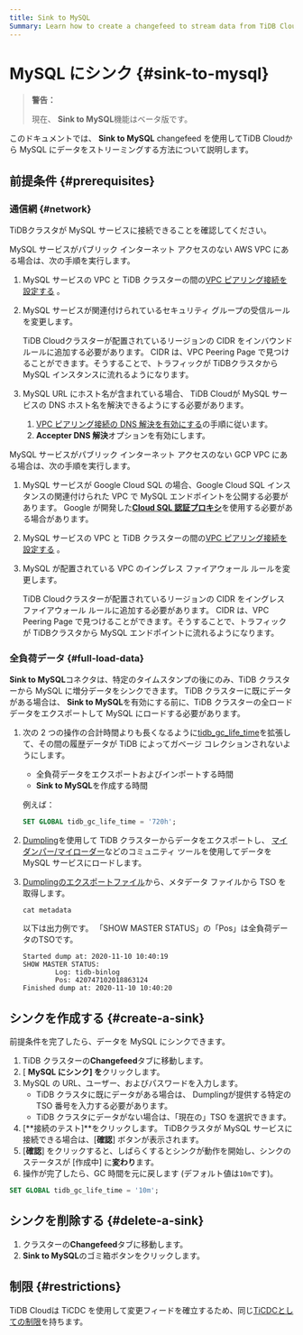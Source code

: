 ```yaml
---
title: Sink to MySQL
Summary: Learn how to create a changefeed to stream data from TiDB Cloud to MySQL.
---
```


# MySQL にシンク {#sink-to-mysql}

> **警告：**
>
> 現在、 **Sink to MySQL**機能はベータ版です。

このドキュメントでは、 **Sink to MySQL** changefeed を使用してTiDB Cloudから MySQL にデータをストリーミングする方法について説明します。

## 前提条件 {#prerequisites}

### 通信網 {#network}

TiDBクラスタが MySQL サービスに接続できることを確認してください。

MySQL サービスがパブリック インターネット アクセスのない AWS VPC にある場合は、次の手順を実行します。

1.  MySQL サービスの VPC と TiDB クラスターの間の[VPC ピアリング接続を設定する](/tidb-cloud/set-up-vpc-peering-connections.md) 。

2.  MySQL サービスが関連付けられているセキュリティ グループの受信ルールを変更します。

    TiDB Cloudクラスターが配置されているリージョンの CIDR をインバウンド ルールに追加する必要があります。 CIDR は、VPC Peering Page で見つけることができます。そうすることで、トラフィックが TiDBクラスタから MySQL インスタンスに流れるようになります。

3.  MySQL URL にホスト名が含まれている場合、 TiDB Cloudが MySQL サービスの DNS ホスト名を解決できるようにする必要があります。

    1.  [VPC ピアリング接続の DNS 解決を有効にする](https://docs.aws.amazon.com/vpc/latest/peering/modify-peering-connections.html#vpc-peering-dns)の手順に従います。
    2.  **Accepter DNS 解決**オプションを有効にします。

MySQL サービスがパブリック インターネット アクセスのない GCP VPC にある場合は、次の手順を実行します。

1.  MySQL サービスが Google Cloud SQL の場合、Google Cloud SQL インスタンスの関連付けられた VPC で MySQL エンドポイントを公開する必要があります。 Google が開発した[**Cloud SQL 認証プロキシ**](https://cloud.google.com/sql/docs/mysql/sql-proxy)を使用する必要がある場合があります。
2.  MySQL サービスの VPC と TiDB クラスターの間の[VPC ピアリング接続を設定する](/tidb-cloud/set-up-vpc-peering-connections.md) 。
3.  MySQL が配置されている VPC のイングレス ファイアウォール ルールを変更します。

    TiDB Cloudクラスターが配置されているリージョンの CIDR をイングレス ファイアウォール ルールに追加する必要があります。 CIDR は、VPC Peering Page で見つけることができます。そうすることで、トラフィックが TiDBクラスタから MySQL エンドポイントに流れるようになります。

### 全負荷データ {#full-load-data}

**Sink to MySQL**コネクタは、特定のタイムスタンプの後にのみ、TiDB クラスターから MySQL に増分データをシンクできます。 TiDB クラスターに既にデータがある場合は、 <strong>Sink to MySQL</strong>を有効にする前に、TiDB クラスターの全ロード データをエクスポートして MySQL にロードする必要があります。

1.  次の 2 つの操作の合計時間よりも長くなるように[tidb_gc_life_time](https://docs.pingcap.com/tidb/stable/system-variables#tidb_gc_life_time-new-in-v50)を拡張して、その間の履歴データが TiDB によってガベージ コレクションされないようにします。

    -   全負荷データをエクスポートおよびインポートする時間
    -   **Sink to MySQL**を作成する時間

    例えば：

    
    ```sql
    SET GLOBAL tidb_gc_life_time = '720h';
    ```

2.  [Dumpling](/dumpling-overview.md)を使用して TiDB クラスターからデータをエクスポートし、 [マイダンパー/マイローダー](https://centminmod.com/mydumper.html)などのコミュニティ ツールを使用してデータを MySQL サービスにロードします。

3.  [Dumplingのエクスポートファイル](/dumpling-overview.md#format-of-exported-files)から、メタデータ ファイルから TSO を取得します。

    
    ```shell
    cat metadata
    ```

    以下は出力例です。 「SHOW MASTER STATUS」の「Pos」は全負荷データのTSOです。

    ```
    Started dump at: 2020-11-10 10:40:19
    SHOW MASTER STATUS:
            Log: tidb-binlog
            Pos: 420747102018863124
    Finished dump at: 2020-11-10 10:40:20
    ```

## シンクを作成する {#create-a-sink}

前提条件を完了したら、データを MySQL にシンクできます。

1.  TiDB クラスターの**Changefeed**タブに移動します。
2.  [ **MySQL にシンク] を**クリックします。
3.  MySQL の URL、ユーザー、およびパスワードを入力します。
    -   TiDB クラスタに既にデータがある場合は、 Dumplingが提供する特定の TSO 番号を入力する必要があります。
    -   TiDB クラスタにデータがない場合は、「現在の」TSO を選択できます。
4.  [**接続のテスト]**をクリックします。 TiDBクラスタが MySQL サービスに接続できる場合は、[<strong>確認</strong>] ボタンが表示されます。
5.  [**確認**] をクリックすると、しばらくするとシンクが動作を開始し、シンクのステータスが [作成中] に<strong>変わり</strong>ます。
6.  操作が完了したら、GC 時間を元に戻します (デフォルト値は`10m`です)。


```sql
SET GLOBAL tidb_gc_life_time = '10m';
```

## シンクを削除する {#delete-a-sink}

1.  クラスターの**Changefeed**タブに移動します。
2.  **Sink to MySQL**のゴミ箱ボタンをクリックします。

## 制限 {#restrictions}

TiDB Cloudは TiCDC を使用して変更フィードを確立するため、同じ[TiCDCとしての制限](https://docs.pingcap.com/tidb/stable/ticdc-overview#restrictions)を持ちます。
